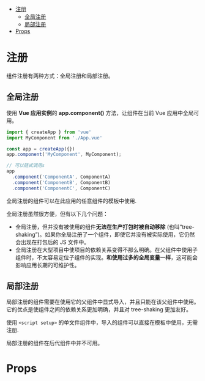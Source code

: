 - [注册](#注册)
  - [全局注册](#全局注册)
  - [局部注册](#局部注册)
- [Props](#props)


# 注册
组件注册有两种方式：全局注册和局部注册。
## 全局注册
使用 **Vue 应用实例**的 **app.component()** 方法，让组件在当前 Vue 应用中全局可用。
```js
import { createApp } from 'vue'
import MyComponent from './App.vue'

const app = createApp({})
app.component('MyComponent', MyComponent);

// 可以链式调用s
app
  .component('ComponentA', ComponentA)
  .component('ComponentB', ComponentB)
  .component('ComponentC', ComponentC)
```
全局注册的组件可以在此应用的任意组件的模板中使用.

全局注册虽然很方便，但有以下几个问题：
- 全局注册，但并没有被使用的组件**无法在生产打包时被自动移除** (也叫“tree-shaking”)。如果你全局注册了一个组件，即使它并没有被实际使用，它仍然会出现在打包后的 JS 文件中。
- 全局注册在大型项目中使项目的依赖关系变得不那么明确。在父组件中使用子组件时，不太容易定位子组件的实现。**和使用过多的全局变量一样**，这可能会影响应用长期的可维护性。

## 局部注册
局部注册的组件需要在使用它的父组件中显式导入，并且只能在该父组件中使用。  
它的优点是使组件之间的依赖关系更加明确，并且对 tree-shaking 更加友好。

使用 `<script setup>` 的单文件组件中，导入的组件可以直接在模板中使用，无需注册.

局部注册的组件在后代组件中并不可用。

# Props






